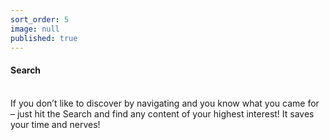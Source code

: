 ```yaml
---
sort_order: 5
image: null
published: true
---
```


#### **Search**
<br>
If you don’t like to discover by navigating and you know what you came for – just hit the Search and find any content of your highest interest! It saves your time and nerves!
